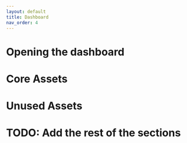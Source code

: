 ```yaml
---
layout: default
title: Dashboard
nav_order: 4
---
```


# Opening the dashboard

# Core Assets

# Unused Assets

# TODO: Add the rest of the sections